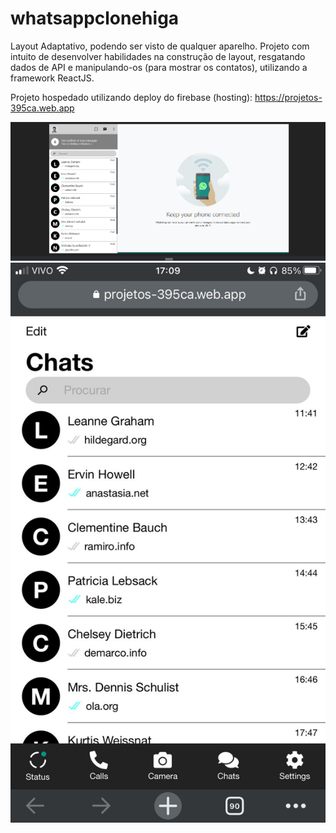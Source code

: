 # whatsappclonehiga

Layout Adaptativo, podendo ser visto de qualquer aparelho.
Projeto com intuito de desenvolver habilidades na construção de layout, resgatando dados de API e manipulando-os (para mostrar os contatos), utilizando a framework ReactJS.

Projeto hospedado utilizando deploy do firebase (hosting):
  https://projetos-395ca.web.app
  
![alt text](https://github.com/henriquehiga/whatsappclonehiga/blob/master/whatsappclonedesktop.PNG?raw=true)
![alt text](https://github.com/henriquehiga/whatsappclonehiga/blob/master/whatsappclonemobile.jpeg?raw=true)
